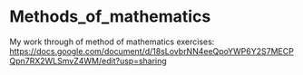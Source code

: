 # Methods_of_mathematics
My work through of method of mathematics exercises:
https://docs.google.com/document/d/18sLovbrNN4eeQpoYWP6Y2S7MECPQpn7RX2WLSmvZ4WM/edit?usp=sharing
